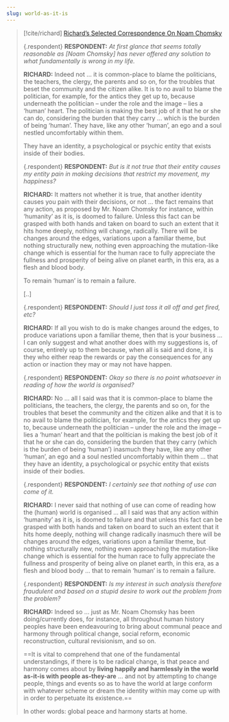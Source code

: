 ```yaml
---
slug: world-as-it-is
---
```




> [!cite/richard] [Richard’s Selected Correspondence On Noam Chomsky](https://actualfreedom.com.au/richard/selectedcorrespondence/sc-chomsky.htm)
> 
> {.respondent}
> **RESPONDENT:** _At first glance that seems totally reasonable as [Noam Chomsky] has never offered any solution to what fundamentally is wrong in my life._
> 
> **RICHARD:** Indeed not ... it is common-place to blame the politicians, the teachers, the clergy, the parents and so on, for the troubles that beset the community and the citizen alike. It is to no avail to blame the politician, for example, for the antics they get up to, because underneath the politician – under the role and the image – lies a ‘human’ heart. The politician is making the best job of it that he or she can do, considering the burden that they carry ... which is the burden of being ‘human’. They have, like any other ‘human’, an ego and a soul nestled uncomfortably within them.
> 
> They have an identity, a psychological or psychic entity that exists inside of their bodies.
> 
> {.respondent}
> **RESPONDENT:** _But is it not true that their entity causes my entity pain in making decisions that restrict my movement, my happiness?_
> 
> **RICHARD:** It matters not whether it is true, that another identity causes you pain with their decisions, or not ... the fact remains that any action, as proposed by Mr. Noam Chomsky for instance, within ‘humanity’ as it is, is doomed to failure. Unless this fact can be grasped with both hands and taken on board to such an extent that it hits home deeply, nothing will change, radically. There will be changes around the edges, variations upon a familiar theme, but nothing structurally new, nothing even approaching the mutation-like change which is essential for the human race to fully appreciate the fullness and prosperity of being alive on planet earth, in this era, as a flesh and blood body.
> 
> To remain ‘human’ is to remain a failure.
> 
> [..]
> 
> {.respondent}
> **RESPONDENT:** _Should I just toss it all off and get fired, etc?_
> 
> **RICHARD:** If all you wish to do is make changes around the edges, to produce variations upon a familiar theme, then that is your business ... I can only suggest and what another does with my suggestions is, of course, entirely up to them because, when all is said and done, it is they who either reap the rewards or pay the consequences for any action or inaction they may or may not have happen.
> 
> {.respondent}
> **RESPONDENT:** _Okay so there is no point whatsoever in reading of how the world is organised?_
> 
> **RICHARD:** No ... all I said was that it is common-place to blame the politicians, the teachers, the clergy, the parents and so on, for the troubles that beset the community and the citizen alike and that it is to no avail to blame the politician, for example, for the antics they get up to, because underneath the politician – under the role and the image – lies a ‘human’ heart and that the politician is making the best job of it that he or she can do, considering the burden that they carry (which is the burden of being ‘human’) inasmuch they have, like any other ‘human’, an ego and a soul nestled uncomfortably within them ... that they have an identity, a psychological or psychic entity that exists inside of their bodies.
> 
> {.respondent}
> **RESPONDENT:** _I certainly see that nothing of use can come of it._
> 
> **RICHARD:** I never said that nothing of use can come of reading how the (human) world is organised ... all I said was that any action within ‘humanity’ as it is, is doomed to failure and that unless this fact can be grasped with both hands and taken on board to such an extent that it hits home deeply, nothing will change radically inasmuch there will be changes around the edges, variations upon a familiar theme, but nothing structurally new, nothing even approaching the mutation-like change which is essential for the human race to fully appreciate the fullness and prosperity of being alive on planet earth, in this era, as a flesh and blood body ... that to remain ‘human’ is to remain a failure.
> 
> {.respondent}
> **RESPONDENT:** _Is my interest in such analysis therefore fraudulent and based on a stupid desire to work out the problem from the problem?_
> 
> **RICHARD:** Indeed so ... just as Mr. Noam Chomsky has been doing/currently does, for instance, all throughout human history peoples have been endeavouring to bring about communal peace and harmony through political change, social reform, economic reconstruction, cultural revisionism, and so on.
> 
> ==It is vital to comprehend that one of the fundamental understandings, if there is to be radical change, is that peace and harmony comes about by **living happily and harmlessly in the world as-it-is with people as-they-are** ... and not by attempting to change people, things and events so as to have the world at large conform with whatever scheme or dream the identity within may come up with in order to perpetuate its existence.==
> 
> In other words: global peace and harmony starts at home.


